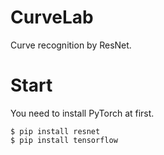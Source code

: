 # CurveLab
Curve recognition by ResNet.

# Start

You need to install PyTorch at first.
```
$ pip install resnet
$ pip install tensorflow
```